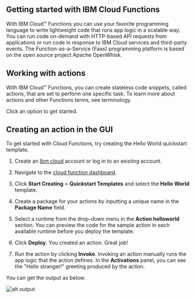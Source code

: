 ## Getting started with IBM Cloud Functions

With IBM Cloud™ Functions you can use your favorite programming language to write lightweight code that runs app logic in a scalable way. You can run code on-demand with HTTP-based API requests from applications or run code in response to IBM Cloud services and third-party events. The Function-as-a-Service (Faas) programming platform is based on the open source project Apache OpenWhisk.

##  Working with actions
With IBM Cloud™ Functions, you can create stateless code snippets, called actions, that are set to perform one specific task. To learn more about actions and other Functions terms, see terminology.

Click an option to get started.
## Creating an action in the GUI
To get started with Cloud Functions, try creating the Hello World quickstart template.

1. Create an [Ibm cloud](https://cloud.ibm.com/registration) account or log in to an existing account.

2. Navigate to the [cloud function dashboard](https://cloud.ibm.com/functions).

2. Click **Start Creating** > **Quickstart Templates** and select the **Hello World** template.

3. Create a package for your actions by inputting a unique name in the **Package Name** field.

4. Select a runtime from the drop-down menu in the **Action helloworld** section. You can preview the code for the sample action in each available runtime before you deploy the template.

5. Click **Deploy**. You created an action. Great job!
6. Run the action by clicking **Invoke**. Invoking an action manually runs the app logic that the action defines. In the **Activations** panel, you can see the "Hello stranger!" greeting produced by the action.

You can get the output as below:

![alt output](http://i.xp.io/1Ibkbkuo.png)
